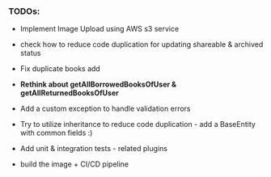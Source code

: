 ### TODOs:

* Implement Image Upload using AWS s3 service
* check how to reduce code duplication for updating shareable & archived status
* Fix duplicate books add
* **Rethink about getAllBorrowedBooksOfUser & getAllReturnedBooksOfUser**


* Add a custom exception to handle validation errors
* Try to utilize inheritance to reduce code duplication - add a BaseEntity with common fields :)
* Add unit & integration tests - related plugins
* build the image + CI/CD pipeline